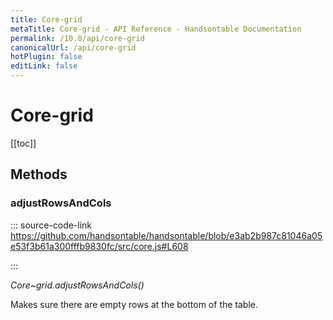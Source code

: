 ```yaml
---
title: Core-grid
metaTitle: Core-grid - API Reference - Handsontable Documentation
permalink: /10.0/api/core-grid
canonicalUrl: /api/core-grid
hotPlugin: false
editLink: false
---
```


# Core-grid

[[toc]]
## Methods

### adjustRowsAndCols
  
::: source-code-link https://github.com/handsontable/handsontable/blob/e3ab2b987c81046a05e53f3b61a300fffb9830fc/src/core.js#L608

:::

_Core~grid.adjustRowsAndCols()_

Makes sure there are empty rows at the bottom of the table.



